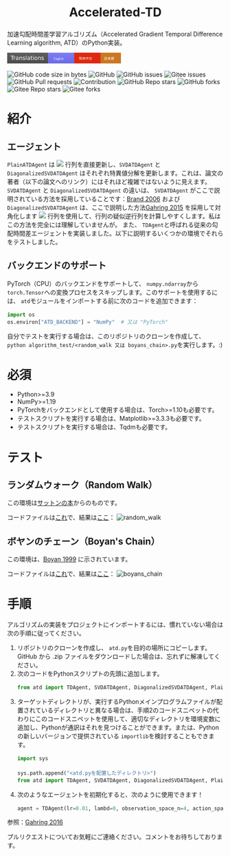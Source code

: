 # <div align=center style="line-height:1.5;font-size:40;"><b>Accelerated-TD</b></div>

加速勾配時間差学習アルゴリズム（Accelerated Gradient Temporal Difference Learning algorithm, ATD）のPython実装。

<img src="translations.svg" style="height:25px" />

![GitHub code size in bytes](https://img.shields.io/github/languages/code-size/VEXLife/Accelerated-TD) ![GitHub](https://img.shields.io/github/license/VEXLife/Accelerated-TD) ![GitHub issues](https://img.shields.io/github/issues/VEXLife/Accelerated-TD)  ![Gitee issues](https://img.shields.io/badge/dynamic/json?label=Gitee%20Issues&query=%24.open_issues_count&url=http%3A%2F%2Fgitee.com%2Fapi%2Fv5%2Frepos%2FVEXLife%2FAccelerated-TD&logo=gitee&style=flat) ![GitHub Pull requests](https://img.shields.io/github/issues-pr/VEXLife/Accelerated-TD) ![Contribution](https://img.shields.io/static/v1?label=contribution&message=welcome&color=%23ff66ef&link=http://github.com/VEXLife/Accelerated-TD) ![GitHub Repo stars](https://img.shields.io/github/stars/VEXLife/Accelerated-TD?style=social) ![GitHub forks](https://img.shields.io/github/forks/VEXLife/Accelerated-TD?style=social) ![Gitee Repo stars](https://img.shields.io/badge/dynamic/json?label=Gitee%20Stars&query=%24.stargazers_count&url=http%3A%2F%2Fgitee.com%2Fapi%2Fv5%2Frepos%2FVEXLife%2FAccelerated-TD&logo=gitee&style=social) ![Gitee forks](https://img.shields.io/badge/dynamic/json?label=Gitee%20Forks&query=%24.forks_count&url=http%3A%2F%2Fgitee.com%2Fapi%2Fv5%2Frepos%2FVEXLife%2FAccelerated-TD&logo=gitee&style=social)

# 紹介

## エージェント

`PlainATDAgent` は ![](https://latex.codecogs.com/svg.image?\mathbf{A}) 行列を直接更新し、`SVDATDAgent` と `DiagonalizedSVDATDAgent` はそれぞれ特異値分解を更新します。これは、論文の著者（以下の論文へのリンク）にはそれほど複雑ではないように見えます。 `SVDATDAgent` と `DiagonalizedSVDATDAgent` の違いは、 `SVDATDAgent` がここで説明されている方法を採用していることです：[Brand 2006](https://pdf.sciencedirectassets.com/271586/1-s2.0-S0024379506X04573/1-s2.0-S0024379505003812/main.pdf) および `DiagonalizedSVDATDAgent` は、ここで説明した方法[Gahring 2015](https://arxiv.org/pdf/1511.08495) を採用して対角化します ![](https://latex.codecogs.com/svg.image?\mathbf{\Sigma}) 行列を使用して、行列の疑似逆行列を計算しやすくします。私はこの方法を完全には理解していませんが。
また、 `TDAgent`と呼ばれる従来の勾配時間差エージェントを実装しました。以下に説明するいくつかの環境でそれらをテストしました。

## バックエンドのサポート

PyTorch（CPU）のバックエンドをサポートして、 `numpy.ndarray`から`torch.Tensor`への変換プロセスをスキップします。このサポートを使用するには、 `atd`モジュールをインポートする前に次のコードを追加できます：
```python
import os
os.environ["ATD_BACKEND"] = "NumPy"  # 又は "PyTorch"
```

自分でテストを実行する場合は、このリポジトリのクローンを作成して、 `python algorithm_test/<random_walk 又は boyans_chain>.py`を実行します。:)

# 必須

- Python>=3.9
- NumPy>=1.19
- PyTorchをバックエンドとして使用する場合は、Torch>=1.10も必要です。
- テストスクリプトを実行する場合は、Matplotlib>=3.3.3も必要です。
- テストスクリプトを実行する場合は、Tqdmも必要です。

# テスト

## ランダムウォーク（Random Walk）

この環境は[サットンの本](http://incompleteideas.net/book/RLbook2020.pdf)からのものです。

コードファイルは[これ](https://github.com/VEXLife/Accelerated-TD/blob/main/algorithm_test/random_walk.py)で、結果は[ここ](https://github.com/VEXLife/加速-TD/blob/main/figures/random_walk.png)：
![random_walk](https://user-images.githubusercontent.com/36587232/144394107-d0cf9bd0-ea09-4e48-ba04-cb07af9e4240.png)

## ボヤンのチェーン（Boyan's Chain）

この環境は、[Boyan 1999](https://www.researchgate.net/publication/2621189_Least-Squares_Temporal_Difference_Learning) に示されています。

コードファイルは[これ](https://github.com/VEXLife/Accelerated-TD/blob/main/algorithm_test/boyans_chain.py)で、結果は[ここ](https://github.com/VEXLife/Accelerated-TD/blob/main/figures/boyans_chain.png)：
![boyans_chain](https://user-images.githubusercontent.com/36587232/144394100-dc8c48c2-1d38-433f-aea6-f202da3bbb13.png)

# 手順

アルゴリズムの実装をプロジェクトにインポートするには、慣れていない場合は次の手順に従ってください。
1. リポジトリのクローンを作成し、 `atd.py`を目的の場所にコピーします。 GitHub から .zip ファイルをダウンロードした場合は、忘れずに解凍してください。
2. 次のコードをPythonスクリプトの先頭に追加します。
   ```python
   from atd import TDAgent, SVDATDAgent, DiagonalizedSVDATDAgent, PlainATDAgent # または任意のエージェントから
   ```
3. ターゲットディレクトリが、実行するPythonメインプログラムファイルが配置されているディレクトリと異なる場合は、手順2のコードスニペットの代わりにこのコードスニペットを使用して、適切なディレクトリを環境変数に追加し、Pythonが通訳はそれを見つけることができます。または、Pythonの新しいバージョンで提供されている `importlib`を検討することもできます。
   ```python
   import sys

   sys.path.append("<atd.pyを配置したディレクトリ>")
   from atd import TDAgent, SVDATDAgent, DiagonalizedSVDATDAgent, PlainATDAgent # または任意のエージェントから
   ```
4. 次のようなエージェントを初期化すると、次のように使用できます！
   ```python
   agent = TDAgent(lr=0.01, lambd=0, observation_space_n=4, action_space_n=2)
   ```

参照：[Gahring 2016](https://arxiv.org/pdf/1611.09328.pdf)

プルリクエストについてお気軽にご連絡ください。コメントをお待ちしております。
